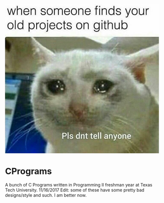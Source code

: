 ![GitHub Cat](./IMG_0022.jpg)

# CPrograms
A bunch of C Programs written in Programming II freshman year at Texas Tech University.
11/16/2017 Edit: some of these have some pretty bad designs/style and such. I am better now.
